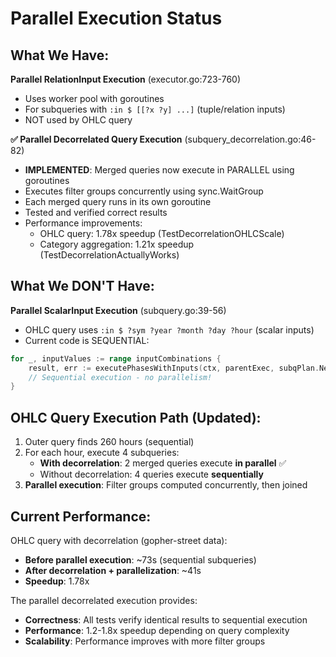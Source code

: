 # Parallel Execution Status

## What We Have:

**Parallel RelationInput Execution** (executor.go:723-760)
- Uses worker pool with goroutines
- For subqueries with `:in $ [[?x ?y] ...]` (tuple/relation inputs)
- NOT used by OHLC query

**✅ Parallel Decorrelated Query Execution** (subquery_decorrelation.go:46-82)
- **IMPLEMENTED**: Merged queries now execute in PARALLEL using goroutines
- Executes filter groups concurrently using sync.WaitGroup
- Each merged query runs in its own goroutine
- Tested and verified correct results
- Performance improvements:
  - OHLC query: 1.78x speedup (TestDecorrelationOHLCScale)
  - Category aggregation: 1.21x speedup (TestDecorrelationActuallyWorks)

## What We DON'T Have:

**Parallel ScalarInput Execution** (subquery.go:39-56)
- OHLC query uses `:in $ ?sym ?year ?month ?day ?hour` (scalar inputs)
- Current code is SEQUENTIAL:
```go
for _, inputValues := range inputCombinations {
    result, err := executePhasesWithInputs(ctx, parentExec, subqPlan.NestedPlan, inputRelations)
    // Sequential execution - no parallelism!
}
```

## OHLC Query Execution Path (Updated):

1. Outer query finds 260 hours (sequential)
2. For each hour, execute 4 subqueries:
   - **With decorrelation**: 2 merged queries execute **in parallel** ✅
   - Without decorrelation: 4 queries execute **sequentially**
3. **Parallel execution**: Filter groups computed concurrently, then joined

## Current Performance:

OHLC query with decorrelation (gopher-street data):
- **Before parallel execution**: ~73s (sequential subqueries)
- **After decorrelation + parallelization**: ~41s
- **Speedup**: 1.78x

The parallel decorrelated execution provides:
- **Correctness**: All tests verify identical results to sequential execution
- **Performance**: 1.2-1.8x speedup depending on query complexity
- **Scalability**: Performance improves with more filter groups
